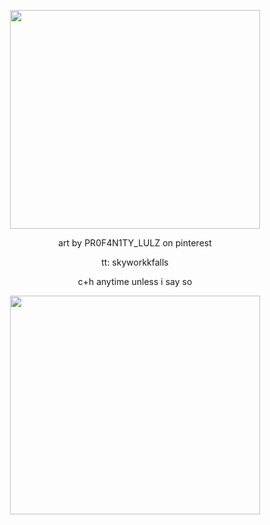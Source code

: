 <p align="center">
<img width="400" height="350" src="https://i.pinimg.com/736x/cf/d6/36/cfd636be26d19ef34509ed63daf68826.jpg">
</p>
<p align="center">
art by PR0F4N1TY_LULZ on pinterest
  
<p align="center">
tt: skyworkkfalls

<p align="center">
c+h anytime unless i say so
<p align="center">

<p align="center">
<img width="400" height="350" src="https://i.pinimg.com/736x/55/61/07/55610758f0c3c1fb441fe1574e8b5555.jpg">
</p>
<p align="center">
